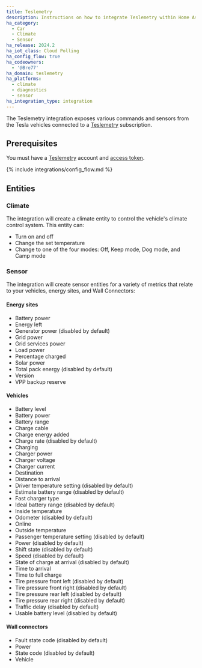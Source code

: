 ```yaml
---
title: Teslemetry
description: Instructions on how to integrate Teslemetry within Home Assistant.
ha_category:
  - Car
  - Climate
  - Sensor
ha_release: 2024.2
ha_iot_class: Cloud Polling
ha_config_flow: true
ha_codeowners:
  - '@Bre77'
ha_domain: teslemetry
ha_platforms:
  - climate
  - diagnostics
  - sensor
ha_integration_type: integration
---
```


The Teslemetry integration exposes various commands and sensors from the Tesla vehicles connected to a [Teslemetry](https://teslemetry.com/) subscription.

## Prerequisites

You must have a [Teslemetry](https://teslemetry.com/) account and [access token](https://teslemetry.com/console).

{% include integrations/config_flow.md %}

## Entities

### Climate

The integration will create a climate entity to control the vehicle's climate control system. This entity can:

- Turn on and off
- Change the set temperature
- Change to one of the four modes: Off, Keep mode, Dog mode, and Camp mode 

### Sensor

The integration will create sensor entities for a variety of metrics that relate to your vehicles, energy sites, and Wall Connectors:

#### Energy sites
- Battery power
- Energy left
- Generator power (disabled by default)
- Grid power
- Grid services power
- Load power
- Percentage charged
- Solar power
- Total pack energy (disabled by default)
- Version
- VPP backup reserve

#### Vehicles
- Battery level
- Battery power
- Battery range
- Charge cable
- Charge energy added
- Charge rate (disabled by default)
- Charging
- Charger power
- Charger voltage
- Charger current
- Destination
- Distance to arrival
- Driver temperature setting (disabled by default)
- Estimate battery range (disabled by default)
- Fast charger type
- Ideal battery range (disabled by default)
- Inside temperature
- Odometer (disabled by default)
- Online
- Outside temperature
- Passenger temperature setting (disabled by default)
- Power (disabled by default)
- Shift state (disabled by default)
- Speed (disabled by default)
- State of charge at arrival (disabled by default)
- Time to arrival
- Time to full charge
- Tire pressure front left (disabled by default)
- Tire pressure front right (disabled by default)
- Tire pressure rear left (disabled by default)
- Tire pressure rear right (disabled by default)
- Traffic delay (disabled by default)
- Usable battery level (disabled by default)

#### Wall connectors
- Fault state code (disabled by default)
- Power
- State code (disabled by default)
- Vehicle
